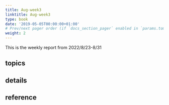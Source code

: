 ```yaml
---
title: Aug-week3
linktitle: Aug-week3
type: book
date: '2019-05-05T00:00:00+01:00'
# Prev/next pager order (if `docs_section_pager` enabled in `params.toml`)
weight: 2
---
```


This is the weekly report from 2022/8/23-8/31

## topics



## details



## reference

